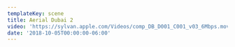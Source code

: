 ```yaml
---
templateKey: scene
title: Aerial Dubai 2
video: 'https://sylvan.apple.com/Videos/comp_DB_D001_C001_v03_6Mbps.mov'
date: '2018-10-05T00:00:00-06:00'
---
```


